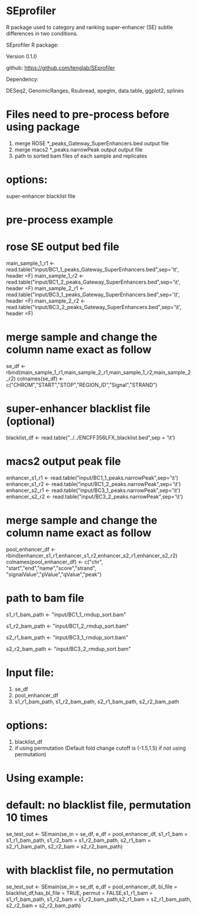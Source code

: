 # SEprofiler
R package used to category and ranking super-enhancer (SE) subtle differences in two conditions.

SEprofiler R package:

Version 0.1.0

github: https://github.com/tenglab/SEprofiler

Dependency:

DESeq2, GenomicRanges, Rsubread, apeglm, data.table, ggplot2, splines


# Files need to pre-process before using package                                                               
1. merge ROSE *_peaks_Gateway_SuperEnhancers.bed output file                                                 
2. merge macs2 *_peaks.narrowPeak output output file                                                         
3. path to sorted bam files of each sample and replicates                                                    
                                                                                                              
# options:                                                                                                     
super-enhancer blacklist file                                                                                

# pre-process example
# rose SE output bed file
main_sample_1_r1 &lt;- read.table("input/BC1_1_peaks_Gateway_SuperEnhancers.bed",sep='\t', header =F)
main_sample_1_r2 <- read.table("input/BC1_2_peaks_Gateway_SuperEnhancers.bed",sep='\t', header =F)
main_sample_2_r1 <- read.table("input/BC3_1_peaks_Gateway_SuperEnhancers.bed",sep='\t', header =F)
main_sample_2_r2 <- read.table("input/BC3_2_peaks_Gateway_SuperEnhancers.bed",sep='\t', header =F)

# merge sample and change the column name exact as follow
se_df <- rbind(main_sample_1_r1,main_sample_2_r1,main_sample_1_r2,main_sample_2_r2)
colnames(se_df) <- c("CHROM","START","STOP","REGION_ID","Signal","STRAND")

# super-enhancer blacklist file (optional)
blacklist_df <- read.table("../../ENCFF356LFX_blacklist.bed",sep = '\t')

# macs2 output peak file
enhancer_s1_r1 <- read.table("input/BC1_1_peaks.narrowPeak",sep='\t')
enhancer_s1_r2 <- read.table("input/BC1_2_peaks.narrowPeak",sep='\t')
enhancer_s2_r1 <- read.table("input/BC3_1_peaks.narrowPeak",sep='\t')
enhancer_s2_r2 <- read.table("input/BC3_2_peaks.narrowPeak",sep='\t')

# merge sample and change the column name exact as follow
pool_enhancer_df <- rbind(enhancer_s1_r1,enhancer_s1_r2,enhancer_s2_r1,enhancer_s2_r2)
colnames(pool_enhancer_df) <- c("chr", "start","end","name","score","strand", "signalValue","pValue","qValue","peak")


# path to bam file
s1_r1_bam_path <- "input/BC1_1_rmdup_sort.bam"

s1_r2_bam_path <- "input/BC1_2_rmdup_sort.bam"

s2_r1_bam_path <- "input/BC3_1_rmdup_sort.bam"

s2_r2_bam_path <- "input/BC3_2_rmdup_sort.bam"


# Input file:                                                                                                  
 1. se_df                                                                                                     
 2. pool_enhancer_df                                                                                          
 3. s1_r1_bam_path, s1_r2_bam_path, s2_r1_bam_path, s2_r2_bam_path                                             
                                                                                                              
# options:                                                                                                     
 1. blacklist_df                                                                                              
 2. if using permutation (Default fold change cutoff is (-1.5,1.5) if not using permutation)


# Using example:
# default: no blacklist file, permutation 10 times

se_test_out <- SEmain(se_in = se_df, e_df = pool_enhancer_df, s1_r1_bam = s1_r1_bam_path, s1_r2_bam = s1_r2_bam_path, s2_r1_bam = s2_r1_bam_path, s2_r2_bam = s2_r2_bam_path)

# with blacklist file, no permutation
se_test_out <- SEmain(se_in = se_df, e_df = pool_enhancer_df, bl_file = blacklist_df,has_bl_file = TRUE, permut = FALSE,s1_r1_bam = s1_r1_bam_path, s1_r2_bam = s1_r2_bam_path,s2_r1_bam = s2_r1_bam_path, s2_r2_bam = s2_r2_bam_path)
